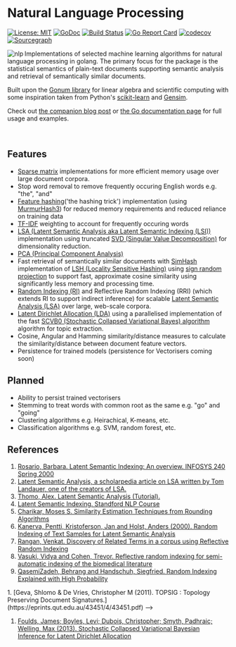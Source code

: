 # Natural Language Processing 
[![License: MIT](https://img.shields.io/badge/License-MIT-yellow.svg)](https://opensource.org/licenses/MIT) 
[![GoDoc](https://godoc.org/github.com/james-bowman/nlp?status.svg)](https://godoc.org/github.com/james-bowman/nlp) 
[![Build Status](https://travis-ci.org/james-bowman/nlp.svg?branch=master)](https://travis-ci.org/james-bowman/nlp)
[![Go Report Card](https://goreportcard.com/badge/github.com/james-bowman/nlp)](https://goreportcard.com/report/github.com/james-bowman/nlp)
[![codecov](https://codecov.io/gh/james-bowman/nlp/branch/master/graph/badge.svg)](https://codecov.io/gh/james-bowman/nlp)
[![Sourcegraph](https://sourcegraph.com/github.com/james-bowman/nlp/-/badge.svg)](https://sourcegraph.com/github.com/james-bowman/nlp?badge)


<img src="https://github.com/james-bowman/nlp/raw/master/Gophers.008.crop.png" alt="nlp" align="left" />

Implementations of selected machine learning algorithms for natural language processing in golang.  The primary focus for the package is the statistical semantics of plain-text documents supporting semantic analysis and retrieval of semantically similar documents.

Built upon the [Gonum library](http://http://www.gonum.org/) for linear algebra and scientific computing with some inspiration taken from Python's [scikit-learn](http://scikit-learn.org/stable/) and [Gensim](https://radimrehurek.com/gensim/).

Check out [the companion blog post](http://www.jamesbowman.me/post/semantic-analysis-of-webpages-with-machine-learning-in-go/) or [the Go documentation page](https://godoc.org/github.com/james-bowman/nlp) for full usage and examples.

<br clear="all"/>

## Features

* [Sparse matrix](http://github.com/james-bowman/sparse) implementations for more efficient memory usage over large document corpora.
* Stop word removal to remove frequently occuring English words e.g. "the", "and"
* [Feature hashing](https://en.wikipedia.org/wiki/Feature_hashing)('the hashing trick') implementation (using [MurmurHash3](http://github.com/spaolacci/murmur3)) for reduced memory requirements and reduced reliance on training data
* [TF-IDF](https://en.wikipedia.org/wiki/Tf%E2%80%93idf) weighting to account for frequently occuring words
* [LSA (Latent Semantic Analysis aka Latent Semantic Indexing (LSI))](https://en.wikipedia.org/wiki/Latent_semantic_analysis) implementation using truncated [SVD (Singular Value Decomposition)](https://en.wikipedia.org/wiki/Singular-value_decomposition) for dimensionality reduction.
* [PCA (Principal Component Analysis)](https://en.wikipedia.org/wiki/Principal_component_analysis)
* Fast retrieval of semantically similar documents with [SimHash](https://en.wikipedia.org/wiki/SimHash) implementation of [LSH (Locality Sensitive Hashing)](https://en.wikipedia.org/wiki/Locality-sensitive_hashing) using [sign random projection](https://en.wikipedia.org/wiki/Locality-sensitive_hashing#Random_projection) to support fast, approximate cosine similarity using significantly less memory and processing time.
* [Random Indexing (RI)](https://en.wikipedia.org/wiki/Random_indexing) and Reflective Random Indexing (RRI) (which extends RI to support indirect inference) for scalable [Latent Semantic Analysis (LSA)](https://en.wikipedia.org/wiki/Latent_semantic_analysis) over large, web-scale corpora.
* [Latent Dirichlet Allocation (LDA)](https://en.wikipedia.org/wiki/Latent_Dirichlet_allocation) using a parallelised implementation of the fast [SCVB0 (Stochastic Collapsed Variational Bayes) algorithm][SCVB0] algorithm for topic extraction. 
* Cosine, Angular and Hamming similarity/distance measures to calculate the similarity/distance between document feature vectors.
* Persistence for trained models (persistence for Vectorisers coming soon)

## Planned

* Ability to persist trained vectorisers
* Stemming to treat words with common root as the same e.g. "go" and "going"
* Clustering algorithms e.g. Heirachical, K-means, etc.
* Classification algorithms e.g. SVM, random forest, etc.

## References

1. [Rosario, Barbara. Latent Semantic Indexing: An overview. INFOSYS 240 Spring 2000](http://people.ischool.berkeley.edu/~rosario/projects/LSI.pdf)
1. [Latent Semantic Analysis, a scholarpedia article on LSA written by Tom Landauer, one of the creators of LSA.](http://www.scholarpedia.org/article/Latent_semantic_analysis)
1. [Thomo, Alex. Latent Semantic Analysis (Tutorial).](http://webhome.cs.uvic.ca/~thomo/svd.pdf)
1. [Latent Semantic Indexing. Standford NLP Course](http://nlp.stanford.edu/IR-book/html/htmledition/latent-semantic-indexing-1.html)
1. [Charikar, Moses S. Similarity Estimation Techniques from Rounding Algorithms](https://www.cs.princeton.edu/courses/archive/spr04/cos598B/bib/CharikarEstim.pdf)
1. [Kanerva, Pentti, Kristoferson, Jan and Holst, Anders (2000). Random Indexing of Text Samples for Latent Semantic Analysis](http://citeseerx.ist.psu.edu/viewdoc/download?doi=10.1.1.4.6523&rep=rep1&type=pdf)
1. [Rangan, Venkat. Discovery of Related Terms in a corpus using Reflective Random Indexing](https://www.umiacs.umd.edu/~oard/desi4/papers/rangan.pdf)
1. [Vasuki, Vidya and Cohen, Trevor. Reflective random indexing for semi-automatic indexing of the biomedical literature](https://ac.els-cdn.com/S1532046410000481/1-s2.0-S1532046410000481-main.pdf?_tid=f31f92e8-028a-11e8-8c31-00000aab0f6c&acdnat=1516965824_e24a804445fff1744281ca6f5898a3a4)
1. [QasemiZadeh, Behrang and Handschuh, Siegfried. Random Indexing Explained with High Probability](http://pars.ie/publications/papers/pre-prints/random-indexing-dr-explained.pdf)
<!-->
1. [Geva, Shlomo & De Vries, Christopher M (2011). TOPSIG : Topology Preserving Document Signatures.](https://eprints.qut.edu.au/43451/4/43451.pdf)
-->
1. [Foulds, James; Boyles, Levi; Dubois, Christopher; Smyth, Padhraic; Welling, Max (2013). Stochastic Collapsed Variational Bayesian Inference for Latent Dirichlet Allocation][SCVB0]

[SCVB0]: (https://arxiv.org/pdf/1305.2452)